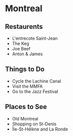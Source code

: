 # Montreal

## Restaurents

- L'entrecote Saint-Jean
- The Keg
- Joe Beef
- Anton & James

## Things to Do

- Cycle the Lachine Canal
- Visit the MMFA
- Go to the Jazz Festival

## Places to See

- Old Montreal
- Shopping on St-Denis
- Île-St-Hélène and La Ronde
